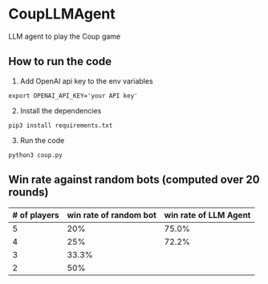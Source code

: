 # CoupLLMAgent
LLM agent to play the Coup game

## How to run the code

1. Add OpenAI api key to the env variables

`export OPENAI_API_KEY='your API key'`

2. Install the dependencies

`pip3 install requirements.txt`

3. Run the code

`python3 coup.py`

## Win rate against random bots (computed over 20 rounds)

| # of players | win rate of random bot | win rate of LLM Agent |
|--------------|------------------------|-----------------------|
| 5            |  20%                   |  75.0%                |
| 4            | 25%                    |  72.2%                     |
|3             | 33.3%                  |                       |
| 2            | 50%                    |                        |
